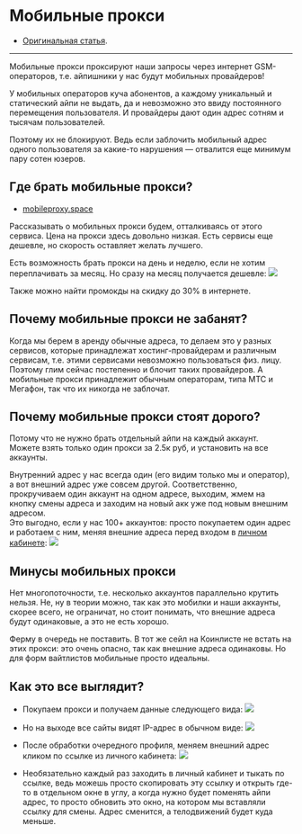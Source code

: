 # Мобильные прокси
- [Оригинальная статья](https://teletype.in/@greezblog/mobilnye-proksi_4.3.1).
---

Мобильные прокси проксируют наши запросы через интернет GSM-операторов, т.е. айпишники у нас будут мобильных провайдеров!

У мобильных операторов куча абонентов, а каждому уникальный и статический айпи не выдать, да и невозможно это ввиду постоянного перемещения пользователя. И провайдеры дают один адрес сотням и тысячам пользователей.

Поэтому их не блокируют. Ведь если заблочить мобильный адрес одного пользователя за какие-то нарушения — отвалится еще минимум пару сотен юзеров.

## Где брать мобильные прокси?
 - [mobileproxy.space](https://mobileproxy.space/?p=36283)

Рассказывать о мобильных прокси будем, отталкиваясь от этого сервиса.
Цена на прокси здесь довольно низкая. Eсть сервисы еще дешевле, но скорость оставляет желать лучшего.

Есть возможность брать прокси на день и неделю, если не хотим переплачивать за месяц. Но сразу на месяц получается дешевле:
![](https://img2.teletype.in/files/df/18/df183fda-af59-4806-ac68-a507ec677ed0.png)

Также можно найти промокды на скидку до 30% в интернете.

## Почему мобильные прокси не забанят?
Когда мы берем в аренду обычные адреса, то делаем это у разных сервисов, которые принадлежат хостинг-провайдерам и различным сервисам, т.е. этими сервисами невозможно пользоваться физ. лицу. Поэтому глим сейчас постепенно и блочит таких провайдеров. А мобильные прокси принадлежит обычным операторам, типа МТС и Мегафон, так что их никогда не заблочат.

## Почему мобильные прокси стоят дорого?
Потому что не нужно брать отдельный айпи на каждый аккаунт.  
Можете взять только один прокси за 2.5к руб, и установить на все аккаунты.

Внутренний адрес у нас всегда один (его видим только мы и оператор), а вот внешний адрес уже совсем другой.
Соответственно, прокручиваем один аккаунт на одном адресе, выходим, жмем на кнопку смены адреса и заходим на новый акк уже под новым внешним адресом.  
Это выгодно, если у нас 100+ аккаунтов: просто покупаетем один адрес и работаем с ним, меняя внешние адреса перед входом в [личном кабинете](https://mobileproxy.space/user.html):
![](https://img4.teletype.in/files/35/a0/35a04271-be29-4d8d-afcd-83e6d65435f5.png)

## Минусы мобильных прокси
Нет многопоточности, т.е. несколько аккаунтов параллельно крутить нельзя. Не, ну в теории можно, так как это мобилки и наши аккаунты, скорее всего, не ограничат, но стоит понимать, что внешние адреса будут одинаковые, а это не есть хорошо.

Ферму в очередь не поставить. В тот же сейл на Коинлисте не встать на этих прокси: это очень опасно, так как внешние адреса одинаковы. Но для форм вайтлистов мобильные просто идеальны.

## Как это все выглядит?
- Покупаем прокси и получаем данные следующего вида:
![](https://img2.teletype.in/files/1d/4d/1d4d2b40-6bff-4acd-a537-27148e105d9d.png)

- Но на выходе все сайты видят IP-адрес в обычном виде:
![](https://img2.teletype.in/files/1f/ad/1fadca92-712a-424f-adb8-be4ce923915b.png)

- После обработки очередного профиля, меняем внешний адрес кликом по ссылке из личного кабинета:
![](https://img4.teletype.in/files/35/a0/35a04271-be29-4d8d-afcd-83e6d65435f5.png)

- Необязательно каждый раз заходить в личный кабинет и тыкать по ссылке, ведь можешь просто скопировать эту ссылку и открыть где-то в отдельном окне в углу, а когда нужно будет поменять айпи адрес, то просто обновить это окно, на котором мы вставляли ссылку для смены. Адрес сменится, а телодвижений будет куда меньше.